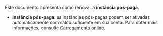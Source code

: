 Este documento apresenta como renovar a **instância pós-paga**.

 - **Instância pós-paga**: as instâncias pós-pagas podem ser ativadas automaticamente com saldo suficiente em sua conta. Para obter mais informações, consulte [Carregamento online](https://intl.cloud.tencent.com/document/product/555/7425).
